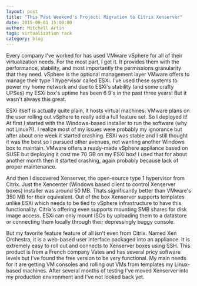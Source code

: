 ```yaml
---
layout: post
title: "This Past Weekend's Project: Migration to Citrix Xenserver"
date: 2015-09-01 15:00:00
author: Mitchell Artin
tags: virtualization rack
category: blog
---
```

Every company I've worked for has used VMware vSphere for all of their virtualization needs. For the most part, I get it.  It provides them with the performance, stability, and most importantly the permissions granularity that they need.  vSphere is the optional management layer VMware offers to manage their type 1 hypervisor called ESXi.  I've used these systems to power my home network and due to ESXi's stability (and some crafty UPSes) my ESXi box's uptime has been 6 9's in the past three years!  But it wasn't always this great.

ESXi itself is actually quite plain, it hosts virtual machines.  VMware plans on the user rolling out vSphere to really add a full feature set.  So I deployed it!  At first I started with the Windows-based installer to run the software (why not Linux?!).  I realize most of my issues were probably my ignorance but after about one week it started crashing.  ESXi was stable and I still thought it was the best so I pursued other avenues, not wanting another Windows box to maintain.  VMware offers a ready-made vSphere appliance based on SUSE but deploying it cost me 70 GB on my ESXi box!  I used that for about another month then it started crashing, again probably because lack of proper maintenance.

And then I discovered Xenserver, the open-source type 1 hypervisor from Citrix.  Just the Xencenter (Windows based client to control Xenserver boxes) installer was around 50 MB.  Thats significantly better than VMware's 350 MB for their equivalent.  Out of the box Xenserver supports templates unlike ESXi which needs to be tied to vSphere infrastructure to have this functionality.  Citrix's offering even supports mounting SMB shares for disk image access.  ESXi can only mount ISOs by uploading them to a datastore or connecting them locally through their depressingly buggy console.

But my favorite feature feature of all isn't even from Citrix.  Named Xen Orchestra, it is a web-based user interface packaged into an appliance.  It is extremely easy to roll out and connects to Xenserver boxes using SSH.  This product is from a French company Vates and has several pricy software levels but I've found the free version to be very functional.  My main needs for it are getting VM consoles and rolling out VMs from templates my Linux-based machines.  After several months of testing I've moved Xenserver into my production environment and I've not looked back yet.